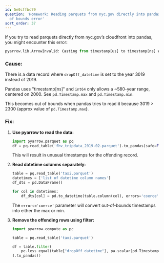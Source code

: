 ```yaml
---
id: 5e0cffbc79
question: 'Homework: Reading parquets from nyc.gov directly into pandas returns Out
  of bounds error'
sort_order: 37
---
```


If you try to read parquets directly from nyc.gov’s cloudfront into pandas, you might encounter this error:

```python
pyarrow.lib.ArrowInvalid: Casting from timestamp[us] to timestamp[ns] would result in out of bounds
```

### Cause:

There is a data record where `dropOff_datetime` is set to the year 3019 instead of 2019. 

Pandas uses "timestamp[ns]" and `int64` only allows a ~580-year range, centered on 2000. See `pd.Timestamp.max` and `pd.Timestamp.min`.

This becomes out of bounds when pandas tries to read it because 3019 > 2300 (approx value of `pd.Timestamp.max`).

### Fix:

1. **Use pyarrow to read the data:**

   ```python
   import pyarrow.parquet as pq
   df = pq.read_table('fhv_tripdata_2019-02.parquet').to_pandas(safe=False)
   ```

   This will result in unusual timestamps for the offending record.

2. **Read datetime columns separately:**

   ```python
   table = pq.read_table('taxi.parquet')
   datetimes = ['list of datetime column names']
   df_dts = pd.DataFrame()

   for col in datetimes:
       df_dts[col] = pd.to_datetime(table.column(col), errors='coerce')
   ```

   The `errors='coerce'` parameter will convert out-of-bounds timestamps into either the max or min.

3. **Remove the offending rows using filter:**

   ```python
   import pyarrow.compute as pc

   table = pq.read_table('taxi.parquet')

   df = table.filter(
       pc.less_equal(table["dropOff_datetime"], pa.scalar(pd.Timestamp.max))
   ).to_pandas()
   ```
